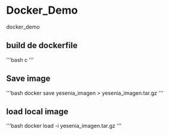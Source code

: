 # Docker_Demo
docker_demo


## build de dockerfile 
'''bash
c
'''

## Save image
'''bash
docker save yesenia_imagen > yesenia_imagen.tar.gz
'''
## load local image
'''bash 
docker load -i yesenia_imagen.tar.gz
'''